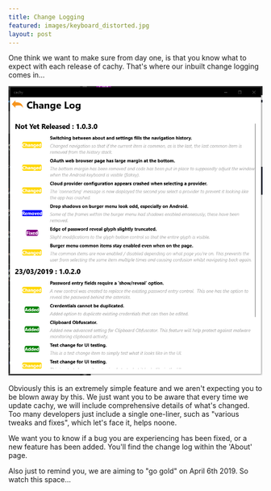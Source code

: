```yaml
---
title: Change Logging
featured: images/keyboard_distorted.jpg
layout: post
---
```


One think we want to make sure from day one, is that you know what to expect with each release of cachy.  That's where our inbuilt change logging comes in...

![img](/assets/images/changelog_ss_1.png)

Obviously this is an extremely simple feature and we aren't expecting you to be blown away by this.  We just want you to be aware that every time we update cachy, we will include comprehensive details of what's changed.  Too many developers just include a single one-liner, such as "various tweaks and fixes", which let's face it, helps noone.

We want you to know if a bug you are experiencing has been fixed, or a new feature has been added.  You'll find the change log within the 'About' page.

Also just to remind you, we are aiming to "go gold" on April 6th 2019.  So watch this space...